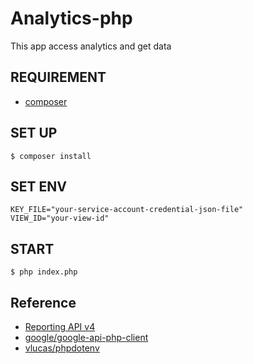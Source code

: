 Analytics-php
====

This app access analytics and get data

## REQUIREMENT
* [composer](https://getcomposer.org/)

## SET UP
```
$ composer install
```

## SET ENV
```
KEY_FILE="your-service-account-credential-json-file"
VIEW_ID="your-view-id"
```

## START
```
$ php index.php
```

## Reference
* [Reporting API v4](https://developers.google.com/analytics/devguides/reporting/core/v4/quickstart/service-php)
* [google/google-api-php-client](https://github.com/google/google-api-php-client)
* [vlucas/phpdotenv](https://github.com/vlucas/phpdotenv)
